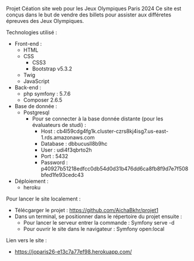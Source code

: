 Projet Céation site web pour les Jeux Olympiques Paris 2024
Ce site est conçus dans le but de vendre des billets pour assister aux différetes épreuves des Jeux Olympiques.

Technologies utilisé : 
- Front-end :
  - HTML
  - CSS
    - CSS3
    - Bootstrap v5.3.2
  - Twig
  - JavaScript
- Back-end :
  - php symfony : 5.7.6
  - Composer 2.6.5
- Base de donnée :
  - Postgresql
    -  Pour se connecter à la base donnée distante (pour les évaluateurs de studi) : 
        -  Host : cb4l59cdg4fg1k.cluster-czrs8kj4isg7.us-east-1.rds.amazonaws.com
        -  Database : dbbucusll8b9hc
        -  User : udi4f3qbrto2h
        -  Port : 5432
        -  Password : p40927b51218edfcc0db54d0d31b476dd6ca8fb8f9d7e7f508bfed1fe93cedc43
- Déploiement :
  - heroku


Pour lancer le site localement :
  - Télécgarger le projet : https://github.com/AichaBkhr/projet1
  - Dans un terminal, se positionner dans le répertoire du projet ensuite :
    - Pour lancer le serveur entrer la commande : Symfony serve -d
    - Pour ouvrir le site dans le navigateur : Symfony open:local

Lien vers le site :
  - https://joparis26-e13c7a77ef98.herokuapp.com/
